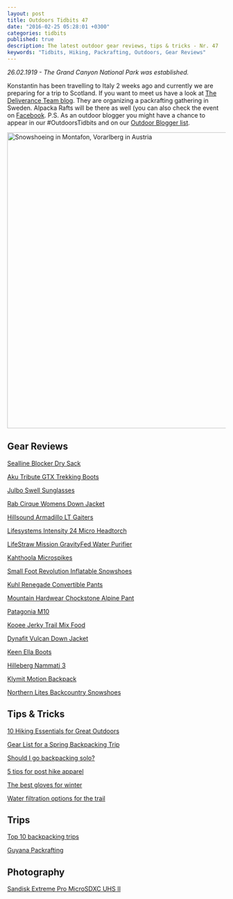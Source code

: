 ```yaml
---
layout: post
title: Outdoors Tidbits 47
date: "2016-02-25 05:28:01 +0300"
categories: tidbits
published: true
description: The latest outdoor gear reviews, tips & tricks - Nr. 47
keywords: "Tidbits, Hiking, Packrafting, Outdoors, Gear Reviews"
---
```

*26.02.1919 - The Grand Canyon National Park was established.*

Konstantin has been travelling to Italy 2 weeks ago and currently we are preparing for a trip to Scotland. If you want to meet us have a look at <a href="http://deliveranceteam.outdrr.com/information-angaende-swedish-packraft-round-up-2016/">The Deliverance Team blog</a>. They are organizing a packrafting gathering in Sweden. Alpacka Rafts will be there as well (you can also check the event on <a href="https://www.facebook.com/events/501436800038543/permalink/501710246677865/">Facebook</a>. 
P.S. As an outdoor blogger you might have a chance to appear in our #OutdoorsTidbits and on our <a href="http://www.hikeventures.com/blogs/">Outdoor Blogger list</a>.

<a data-flickr-embed="true"  href="https://www.flickr.com/photos/90204224@N07/24251111034/in/dateposted-public/" title="Snowshoeing in Montafon, Vorarlberg in Austria"><img src="https://farm2.staticflickr.com/1444/24251111034_c22cba2bd2_b.jpg" width="1024" height="681" alt="Snowshoeing in Montafon, Vorarlberg in Austria"></a><script async src="//embedr.flickr.com/assets/client-code.js" charset="utf-8"></script>
<!--more-->

## Gear Reviews
<a href="http://treelinebackpacker.com/2016/02/24/sealline-blocker-dry-sack/">Sealline Blocker Dry Sack</a>
 
<a href="http://thegirloutdoors.co.uk/2016/02/22/review-aku-tribute-gtx-trekking-boots-japan/">Aku Tribute GTX Trekking Boots</a>
 
<a href="http://www.fionaoutdoors.co.uk/2016/02/kit-review-julbo-nautic-swell-sunglasses.html">Julbo Swell Sunglasses</a>
 
<a href="http://www.fionaoutdoors.co.uk/2016/02/kit-review-rab-cirque-womens-down-jacket.html">Rab Cirque Womens Down Jacket</a>
 
<a href="http://treelinebackpacker.com/2016/02/21/hillsound-armadillo-lt-gaiters-review/">Hillsound Armadillo LT Gaiters</a>
 
<a href="http://wildaboutscotland.com/2016/02/21/product-review-lifesystems-intensity-24-micro-headtorch/">Lifesystems Intensity 24 Micro Headtorch</a>
 
<a href="http://feeds.feedblitz.com/~/138207775/0/sectionhikercom~LifeStraw-Mission-GravityFed-Water-Purifier-Review/">LifeStraw Mission GravityFed Water Purifier</a>
 
<a href="http://treelinebackpacker.com/2016/02/12/kahthoola-microspikes-review/">Kahthoola Microspikes</a>
 
<a href="https://gearjunkie.com/small-foot-revolution-inflatable-snowshoes-review">Small Foot Revolution Inflatable Snowshoes</a>
 
<a href="http://blog.rei.com/hike/gear-review-kuhl-renegade-convertible-pants/">Kuhl Renegade Convertible Pants</a>
 
<a href="http://3upadventures.com/2016/02/11/gear-review-mountain-hardware-chockstone-alpine-pant/">Mountain Hardwear Chockstone Alpine Pant</a>
 
<a href="http://www.gearexposure.com/patagonia-m10-review-ultralight-emergency-shell/">Patagonia M10</a>
 
<a href="http://www.hikingthetrail.com/2016/02/kooee-jerky-trail-mix-food-review/">Kooee Jerky Trail Mix Food</a>
 
<a href="https://gearjunkie.com/stretchy-puffy-dynafit-vulcan-down-jacket-review">Dynafit Vulcan Down Jacket</a>
 
<a href="http://thegirloutdoors.co.uk/2016/02/08/keen-ella-boots/">Keen Ella Boots</a>
 
<a href="http://fraeulein-draussen.de/hilleberg-nammatj-3-testbericht/">Hilleberg Nammatj 3</a>
 
<a href="http://feeds.feedblitz.com/~/136608167/0/sectionhikercom~Klymit-Motion-Backpack-Review/">Klymit Motion Backpack</a>
 
<a href="http://feeds.feedblitz.com/~/134110555/0/sectionhikercom~Northern-Lites-Backcountry-Snowshoes-Review/">Northern Lites Backcountry Snowshoes</a>
 
## Tips & Tricks
<a href="http://www.bushwalkingblog.com.au/hiking-essentials-great-outdoors-month-easter/">10 Hiking Essentials for Great Outdoors</a>
 
<a href="http://blissfulhiking.blogspot.com/2012/11/making-gear-list-and-checking-it-twice.html">Gear List for a Spring Backpacking Trip</a>
 
<a href="http://thebigoutside.com/ask-me-should-i-go-backpacking-solo/">Should I go backpacking solo?</a>
 
<a href="http://hikeswithtykes.blogspot.com/2016/02/five-tips-for-post-hike-apparel.html">5 tips for post hike apparel</a>
 
<a href="http://thebigoutside.com/review-the-best-gloves-for-winter/">The best gloves for winter</a>
 
<a href="http://www.hikingforward.com/blog/water-filtration-options-for-the-trail">Water filtration options for the trail</a>
 
## Trips
<a href="http://thebigoutside.com/my-top-10-favorite-backpacking-trips/">Top 10 backpacking trips</a>
 
<a href="http://beyondthebackyard.com/2016/02/22/guyana-packrafting/">Guyana Packrafting</a>
 
## Photography
<a href="http://www.dpreview.com/news/4525535183/sandisk-extreme-pro-microsdxc-uhs-ii-is-worlds-fastest">Sandisk Extreme Pro MicroSDXC UHS II</a>
